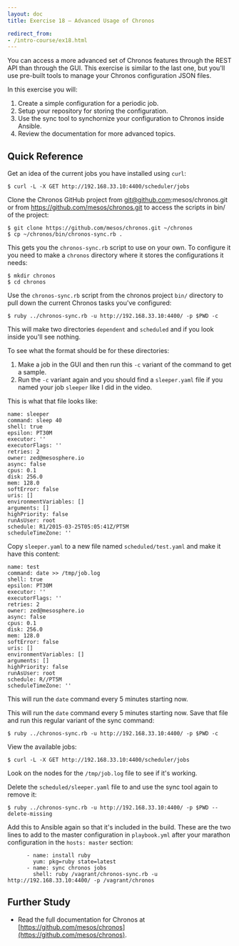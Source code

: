 ```yaml
---
layout: doc
title: Exercise 18 – Advanced Usage of Chronos

redirect_from:
- /intro-course/ex18.html
---
```


You can access a more advanced set of Chronos features through the REST API than through the GUI.  This exercise is similar to the last one, but you'll use pre-built tools to manage your Chronos configuration JSON files.

In this exercise you will:

1. Create a simple configuration for a periodic job.
2. Setup your repository for storing the configuration.
3. Use the sync tool to synchornize your configuration to Chronos inside Ansible.
4. Review the documentation for more advanced topics.



<!-- Video Lecture
-------------

{% mesos_video Mesos-Intro-Course-18 %} -->


Quick Reference
---------------

Get an idea of the current jobs you have installed using ``curl``:

```
$ curl -L -X GET http://192.168.33.10:4400/scheduler/jobs
```

Clone the Chronos GitHub project from git@github.com:mesos/chronos.git or from https://github.com/mesos/chronos.git to access the scripts in bin/ of the project:

```
$ git clone https://github.com/mesos/chronos.git ~/chronos
$ cp ~/chronos/bin/chronos-sync.rb .
```

This gets you the ``chronos-sync.rb`` script to use on your own.  To configure it you need to make a ``chronos`` directory where it stores the configurations it needs:

```
$ mkdir chronos
$ cd chronos
```

Use the ``chronos-sync.rb`` script from the chronos project ``bin/`` directory to pull down the current Chronos tasks you've configured:

```
$ ruby ../chronos-sync.rb -u http://192.168.33.10:4400/ -p $PWD -c
```

This will make two directories ``dependent`` and ``scheduled`` and if you look inside you'll see nothing.

To see what the format should be for these directories:

1. Make a job in the GUI and then run this ``-c`` variant of the command to get a sample.
2. Run the ``-c`` variant again and you should find a ``sleeper.yaml`` file if you named your job ``sleeper`` like I did in the video.

This is what that file looks like:

```
name: sleeper
command: sleep 40
shell: true
epsilon: PT30M
executor: ''
executorFlags: ''
retries: 2
owner: zed@mesosphere.io
async: false
cpus: 0.1
disk: 256.0
mem: 128.0
softError: false
uris: []
environmentVariables: []
arguments: []
highPriority: false
runAsUser: root
schedule: R1/2015-03-25T05:05:41Z/PT5M
scheduleTimeZone: ''
```

Copy ``sleeper.yaml`` to a new file named ``scheduled/test.yaml`` and make it have this content:

```
name: test
command: date >> /tmp/job.log
shell: true
epsilon: PT30M
executor: ''
executorFlags: ''
retries: 2
owner: zed@mesosphere.io
async: false
cpus: 0.1
disk: 256.0
mem: 128.0
softError: false
uris: []
environmentVariables: []
arguments: []
highPriority: false
runAsUser: root
schedule: R//PT5M
scheduleTimeZone: ''
```

This will run the ``date`` command every 5 minutes starting now.

This will run the ``date`` command every 5 minutes starting now.  Save that file and  run this regular variant of the sync command:

```
$ ruby ../chronos-sync.rb -u http://192.168.33.10:4400/ -p $PWD -c
```

View the available jobs:

```
$ curl -L -X GET http://192.168.33.10:4400/scheduler/jobs
```

Look on the nodes for the ``/tmp/job.log`` file to see if it's working.

Delete the ``scheduled/sleeper.yaml`` file to and use the sync tool again to remove it:

```
$ ruby ../chronos-sync.rb -u http://192.168.33.10:4400/ -p $PWD --delete-missing
```

Add this to Ansible again so that it's included in the build.  These are the two lines to add to the master configuration in ``playbook.yml`` after your marathon configuration in the ``hosts: master`` section:

```
      - name: install ruby
        yum: pkg=ruby state=latest
      - name: sync chronos jobs
        shell: ruby /vagrant/chronos-sync.rb -u http://192.168.33.10:4400/ -p /vagrant/chronos
```

Further Study
-------------

* Read the full documentation for Chronos at [https://github.com/mesos/chronos](https://github.com/mesos/chronos).



